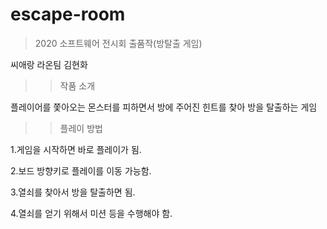 # escape-room
>2020 소프트웨어 전시회 출품작(방탈출 게임)


씨애랑 라온팀 김현화


>>작품 소개


플레이어를 쫓아오는 몬스터를 피하면서 방에 주어진 힌트를 찾아 방을 탈출하는 게임


>>플레이 방법


1.게임을 시작하면 바로 플레이가 됨.


2.보드 방향키로 플레이를 이동 가능함.


3.열쇠를 찾아서 방을 탈출하면 됨.


4.열쇠를 얻기 위해서 미션 등을 수행해야 함.


